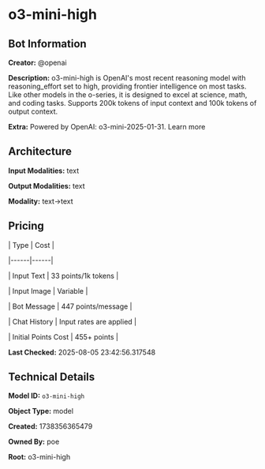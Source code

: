 # o3-mini-high

## Bot Information

**Creator:** @openai

**Description:** o3-mini-high is OpenAI's most recent reasoning model with reasoning_effort set to high, providing frontier intelligence on most tasks. Like other models in the o-series, it is designed to excel at science, math, and coding tasks. Supports 200k tokens of input context and 100k tokens of output context.

**Extra:** Powered by OpenAI: o3-mini-2025-01-31. Learn more


## Architecture

**Input Modalities:** text

**Output Modalities:** text

**Modality:** text->text


## Pricing

| Type | Cost |

|------|------|

| Input Text | 33 points/1k tokens |

| Input Image | Variable |

| Bot Message | 447 points/message |

| Chat History | Input rates are applied |

| Initial Points Cost | 455+ points |


**Last Checked:** 2025-08-05 23:42:56.317548


## Technical Details

**Model ID:** `o3-mini-high`

**Object Type:** model

**Created:** 1738356365479

**Owned By:** poe

**Root:** o3-mini-high
